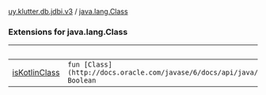 [uy.klutter.db.jdbi.v3](../index.md) / [java.lang.Class](.)


### Extensions for java.lang.Class

|&nbsp;|&nbsp;|
|---|---|
| [isKotlinClass](is-kotlin-class.md) | `fun [Class](http://docs.oracle.com/javase/6/docs/api/java/lang/Class.html)&lt;*&gt;.isKotlinClass(): Boolean` |
